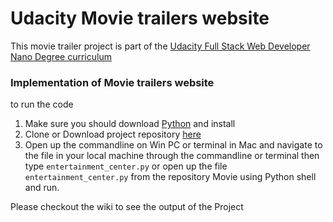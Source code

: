 # Udacity Movie trailers website

This movie trailer project is part of the 
[Udacity Full Stack Web Developer Nano Degree curriculum](https://www.udacity.com/course/full-stack-web-developer-nanodegree--nd004)


### Implementation of Movie trailers website
to run the code
1. Make sure you should download [Python](https://www.python.org/downloads/) and install
2. Clone or Download project repository [here](https://github.com/vjvijayg/movie_trailer_website)
3. Open up the commandline on Win PC or terminal in Mac and navigate to the file in your local machine through the commandline or terminal
   then type `entertainment_center.py` or open up the file `entertainment_center.py` from the repository Movie using Python shell and run.
   
   
Please checkout the wiki to see the output of the Project
